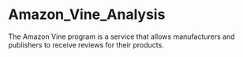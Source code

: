 # Amazon_Vine_Analysis
The Amazon Vine program is a service that allows manufacturers and publishers to receive reviews for their products.
